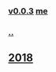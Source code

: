 ### [v0.0.3](https://github.com/littleflute/NEWS_WORDS/edit/master/files/readme.md) [me]()
### [..](..) 
## [2018](2019)
